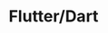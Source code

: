 ---
title: Flutter/Dart
excerpt: ''
deprecated: false
hidden: false
metadata:
  title: ''
  description: ''
  robots: index
next:
  description: ''
---